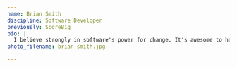 ```yaml
---
name: Brian Smith
discipline: Software Developer
previously: ScoreBig
bio: |
  I believe strongly in software's power for change. It's awesome to have a chance to work on software with the intention of making the world (or at least the city) a better place. It's even more amazing to be able to share that code and allow other cities to benefit from and build on it.
photo_filename: brian-smith.jpg

---
```

